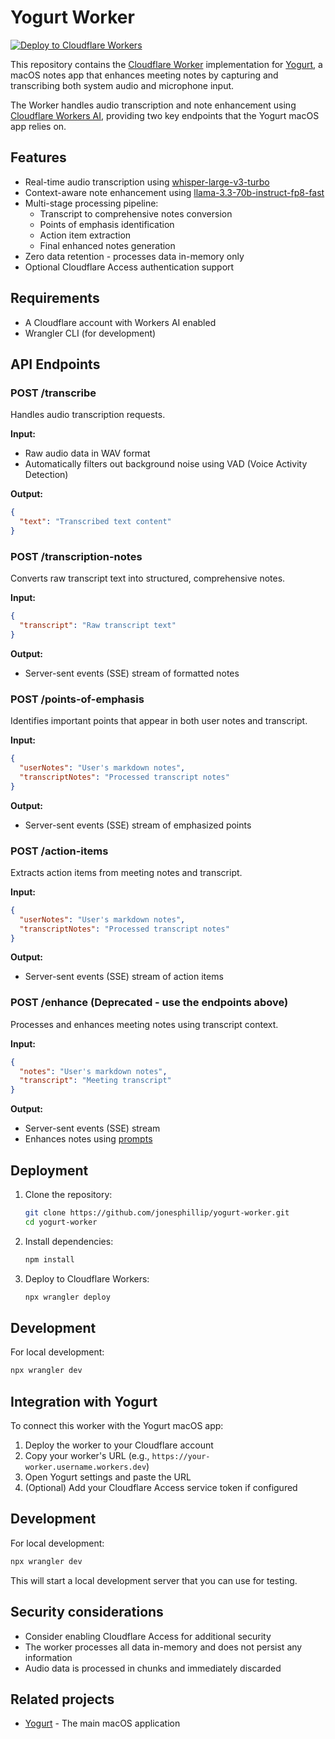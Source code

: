 # Yogurt Worker

[![Deploy to Cloudflare Workers](https://deploy.workers.cloudflare.com/button)](https://deploy.workers.cloudflare.com/?url=https://github.com/jonesphillip/yogurt-worker)

This repository contains the [Cloudflare Worker](https://developers.cloudflare.com/workers/) implementation for [Yogurt](https://github.com/jonesphillip/yogurt), a macOS notes app that enhances meeting notes by capturing and transcribing both system audio and microphone input.

The Worker handles audio transcription and note enhancement using [Cloudflare Workers AI](https://developers.cloudflare.com/workers-ai/), providing two key endpoints that the Yogurt macOS app relies on.

## Features

- Real-time audio transcription using [whisper-large-v3-turbo](https://developers.cloudflare.com/workers-ai/models/whisper-large-v3-turbo/)
- Context-aware note enhancement using [llama-3.3-70b-instruct-fp8-fast](https://developers.cloudflare.com/workers-ai/models/llama-3.3-70b-instruct-fp8-fast/)
- Multi-stage processing pipeline:
  - Transcript to comprehensive notes conversion
  - Points of emphasis identification
  - Action item extraction
  - Final enhanced notes generation
- Zero data retention - processes data in-memory only
- Optional Cloudflare Access authentication support

## Requirements

- A Cloudflare account with Workers AI enabled
- Wrangler CLI (for development)

## API Endpoints

### POST /transcribe

Handles audio transcription requests.

**Input:**
- Raw audio data in WAV format
- Automatically filters out background noise using VAD (Voice Activity Detection)

**Output:**
```json
{
  "text": "Transcribed text content"
}
```

### POST /transcription-notes

Converts raw transcript text into structured, comprehensive notes.

**Input:**
```json
{
  "transcript": "Raw transcript text"
}
```

**Output:**
- Server-sent events (SSE) stream of formatted notes

### POST /points-of-emphasis

Identifies important points that appear in both user notes and transcript.

**Input:**
```json
{
  "userNotes": "User's markdown notes",
  "transcriptNotes": "Processed transcript notes"
}
```

**Output:**
- Server-sent events (SSE) stream of emphasized points

### POST /action-items

Extracts action items from meeting notes and transcript.

**Input:**
```json
{
  "userNotes": "User's markdown notes",
  "transcriptNotes": "Processed transcript notes"
}
```

**Output:**
- Server-sent events (SSE) stream of action items

### POST /enhance (Deprecated - use the endpoints above)

Processes and enhances meeting notes using transcript context.

**Input:**
```json
{
  "notes": "User's markdown notes",
  "transcript": "Meeting transcript"
}
```

**Output:**
- Server-sent events (SSE) stream
- Enhances notes using [prompts](https://github.com/jonesphillip/yogurt-worker/blob/main/src/prompts.ts)

## Deployment

1. Clone the repository:
   ```bash
   git clone https://github.com/jonesphillip/yogurt-worker.git
   cd yogurt-worker
   ```

2. Install dependencies:
   ```bash
   npm install
   ```

3. Deploy to Cloudflare Workers:
   ```bash
   npx wrangler deploy
   ```

## Development

For local development:

```bash
npx wrangler dev
```

## Integration with Yogurt

To connect this worker with the Yogurt macOS app:

1. Deploy the worker to your Cloudflare account
2. Copy your worker's URL (e.g., `https://your-worker.username.workers.dev`)
3. Open Yogurt settings and paste the URL
4. (Optional) Add your Cloudflare Access service token if configured

## Development

For local development:

```bash
npx wrangler dev
```

This will start a local development server that you can use for testing.

## Security considerations

- Consider enabling Cloudflare Access for additional security
- The worker processes all data in-memory and does not persist any information
- Audio data is processed in chunks and immediately discarded

## Related projects

- [Yogurt](https://github.com/jonesphillip/yogurt) - The main macOS application
